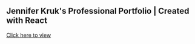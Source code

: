 

## Jennifer Kruk's Professional Portfolio | Created with React

[Click here to view](https://jenkruk.github.io/portfolio/)